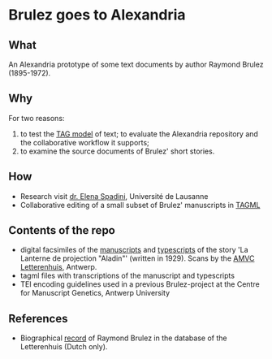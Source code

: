 # Brulez goes to Alexandria

## What
An Alexandria prototype of some text documents by author Raymond Brulez (1895-1972).

## Why
For two reasons: 

1. to test the [TAG model](https://github.com/HuygensING/TAG) of text; to evaluate the Alexandria repository and the collaborative workflow it supports;
2. to examine the source documents of Brulez' short stories.

## How

- Research visit [dr. Elena Spadini](http://elenaspadini.com/about.html), Université de Lausanne
- Collaborative editing of a small subset of Brulez' manuscripts in [TAGML](https://github.com/HuygensING/TAG/tree/master/TAGML)

## Contents of the repo

- digital facsimiles of the [manuscripts](http://anet.ua.ac.be/brocade/brocade.phtml?UDdesk=letterenhuis&UDses=82419572%3A876681&UDstate=1&UDmode=&UDaccess=&UDrou=_EntryC%3Abopwexe&RDcgi=buttonselectfull&CDopSe=534681159&CDopSt=4&CDopLv=1&CDopOp=opaclhobj&RDrecord=tg:lhhs:112) and [typescripts](http://anet.ua.ac.be/brocade/brocade.phtml?UDdesk=letterenhuis&UDses=82419572%3A876681&UDstate=1&UDmode=&UDaccess=&UDrou=_EntryC%3Abopwexe&RDcgi=buttonselectfull&CDopSe=534681159&CDopSt=4&CDopLv=1&CDopOp=opaclhobj&RDrecord=tg:lhhs:107) of the story 'La Lanterne de projection "Aladin"' (written in 1929). Scans by the [AMVC Letterenhuis](https://www.letterenhuis.be/en), Antwerp.
- tagml files with transcriptions of the manuscript and typescripts
- TEI encoding guidelines used in a previous Brulez-project at the Centre for Manuscript Genetics, Antwerp University 

## References
- Biographical [record](https://anet.be/desktop/letterenhuis/core/index.phtml?language=N&euser=&session=&service=isaarlh&robot=&deskservice=desktop&desktop=letterenhuis&workstation=&extra=pattern=raymong%20brulez) of Raymond Brulez in the database of the Letterenhuis (Dutch only).